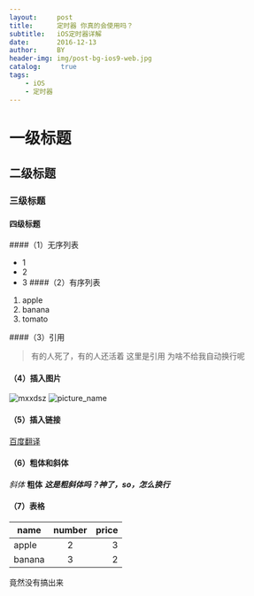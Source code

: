 ```yaml
---
layout:     post
title:      定时器 你真的会使用吗？
subtitle:   iOS定时器详解
date:       2016-12-13
author:     BY
header-img: img/post-bg-ios9-web.jpg
catalog: 	 true
tags:
    - iOS
    - 定时器
---
```


# 一级标题
## 二级标题
### 三级标题
#### 四级标题

####（1）无序列表
* 1
* 2
* 3
####（2）有序列表
1. apple
2. banana
3. tomato

####（3）引用
> 有的人死了，有的人还活着
> 这里是引用
> 为啥不给我自动换行呢

#### （4）插入图片
![mxxdsz](C:\\Users\\Administrator\\Desktop\\markdone\\mxxdsz.jpg)
![picture_name](https://ws1.sinaimg.cn/large/006jJieqly1fmwkl7o1fcj30k00qodk0.jpg)

#### （5）插入链接
[百度翻译](http://fanyi.baidu.com/?aldtype=16047#auto/zh)

#### （6）粗体和斜体
*斜体*
**粗体**
***这是粗斜体吗？神了，so，怎么换行***

#### （7）表格
| name  | number    | price  |
|-------|:---------:|-------:|
|apple  |2          |3       |
|banana |3          |2       |
竟然没有搞出来